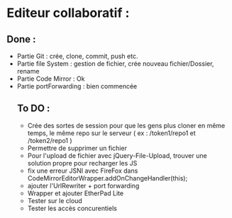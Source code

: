 Editeur collaboratif :
=============

<h2>Done :</h2>
<ul>
<li>Partie Git : crée, clone, commit, push etc.</li>
<li>Partie file System : gestion de fichier, crée nouveau fichier/Dossier, rename</li>
<li>Partie Code Mirror : Ok</li>
<li>Partie portForwarding : bien commencée</li>


<h2>To DO :</h2>
<ul>
<li>Crée des sortes de session pour que les gens plus cloner en même temps, le même repo sur le serveur ( ex : /token1/repo1 et /token2/repo1 )</li>
<li>Permettre de supprimer un fichier</li>
<li>Pour l'upload de fichier avec jQuery-File-Upload, trouver une solution propre pour recharger les JS</li>
<li>fix une erreur JSNI avec FireFox dans CodeMirrorEditorWrapper.addOnChangeHandler(this);</li>
<li>ajouter l'UrlRewriter + port forwarding</li>
<li>Wrapper et ajouter EtherPad Lite</li>
<li>Tester sur le cloud</li>
<li>Tester les accès concurentiels</li>
</ul>
